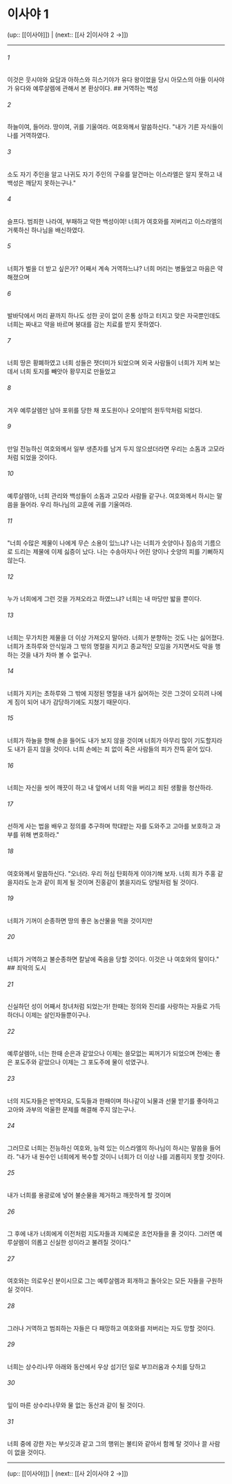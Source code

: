 # 이사야 1

(up:: [[이사야]]) | (next:: [[사 2|이사야 2 →]])

***




###### 1 

이것은 웃시야와 요담과 아하스와 히스기야가 유다 왕이었을 당시 아모스의 아들 이사야가 유다와 예루살렘에 관해서 본 환상이다. ## 거역하는 백성 



###### 2 

하늘이여, 들어라. 땅이여, 귀를 기울여라. 여호와께서 말씀하신다. "내가 기른 자식들이 나를 거역하였다. 



###### 3 

소도 자기 주인을 알고 나귀도 자기 주인의 구유를 알건마는 이스라엘은 알지 못하고 내 백성은 깨닫지 못하는구나." 



###### 4 

슬프다. 범죄한 나라여, 부패하고 악한 백성이여! 너희가 여호와를 저버리고 이스라엘의 거룩하신 하나님을 배신하였다. 



###### 5 

너희가 벌을 더 받고 싶은가? 어째서 계속 거역하느냐? 너희 머리는 병들었고 마음은 약해졌으며 



###### 6 

발바닥에서 머리 끝까지 하나도 성한 곳이 없이 온통 상하고 터지고 맞은 자국뿐인데도 너희는 짜내고 약을 바르며 붕대를 감는 치료를 받지 못하였다. 



###### 7 

너희 땅은 황폐하였고 너희 성들은 잿더미가 되었으며 외국 사람들이 너희가 지켜 보는 데서 너희 토지를 빼앗아 황무지로 만들었고 



###### 8 

겨우 예루살렘만 남아 포위를 당한 채 포도원이나 오이밭의 원두막처럼 되었다. 



###### 9 

만일 전능하신 여호와께서 일부 생존자를 남겨 두지 않으셨더라면 우리는 소돔과 고모라처럼 되었을 것이다. 



###### 10 

예루살렘아, 너희 관리와 백성들이 소돔과 고모라 사람들 같구나. 여호와께서 하시는 말씀을 들어라. 우리 하나님의 교훈에 귀를 기울여라. 



###### 11 

"너희 수많은 제물이 나에게 무슨 소용이 있느냐? 나는 너희가 숫양이나 짐승의 기름으로 드리는 제물에 이제 싫증이 났다. 나는 수송아지나 어린 양이나 숫양의 피를 기뻐하지 않는다. 



###### 12 

누가 너희에게 그런 것을 가져오라고 하였느냐? 너희는 내 마당만 밟을 뿐이다. 



###### 13 

너희는 무가치한 제물을 더 이상 가져오지 말아라. 너희가 분향하는 것도 나는 싫어졌다. 너희가 초하루와 안식일과 그 밖의 명절을 지키고 종교적인 모임을 가지면서도 악을 행하는 것을 내가 차마 볼 수 없구나. 



###### 14 

너희가 지키는 초하루와 그 밖에 지정된 명절을 내가 싫어하는 것은 그것이 오히려 나에게 짐이 되어 내가 감당하기에도 지쳤기 때문이다. 



###### 15 

너희가 하늘을 향해 손을 들어도 내가 보지 않을 것이며 너희가 아무리 많이 기도할지라도 내가 듣지 않을 것이다. 너희 손에는 죄 없이 죽은 사람들의 피가 잔뜩 묻어 있다. 



###### 16 

너희는 자신을 씻어 깨끗이 하고 내 앞에서 너희 악을 버리고 죄된 생활을 청산하라. 



###### 17 

선하게 사는 법을 배우고 정의를 추구하며 학대받는 자를 도와주고 고아를 보호하고 과부를 위해 변호하라." 



###### 18 

여호와께서 말씀하신다. "오너라. 우리 허심 탄회하게 이야기해 보자. 너희 죄가 주홍 같을지라도 눈과 같이 희게 될 것이며 진홍같이 붉을지라도 양털처럼 될 것이다. 



###### 19 

너희가 기꺼이 순종하면 땅의 좋은 농산물을 먹을 것이지만 



###### 20 

너희가 거역하고 불순종하면 칼날에 죽음을 당할 것이다. 이것은 나 여호와의 말이다." ## 죄악의 도시 



###### 21 

신실하던 성이 어째서 창녀처럼 되었는가! 한때는 정의와 진리를 사랑하는 자들로 가득하더니 이제는 살인자들뿐이구나. 



###### 22 

예루살렘아, 너는 한때 순은과 같았으나 이제는 쓸모없는 찌꺼기가 되었으며 전에는 좋은 포도주와 같았으나 이제는 그 포도주에 물이 섞였구나. 



###### 23 

너의 지도자들은 반역자요, 도둑들과 한패이며 하나같이 뇌물과 선물 받기를 좋아하고 고아와 과부의 억울한 문제를 해결해 주지 않는구나. 



###### 24 

그러므로 너희는 전능하신 여호와, 능력 있는 이스라엘의 하나님이 하시는 말씀을 들어라. "내가 내 원수인 너희에게 복수할 것이니 너희가 더 이상 나를 괴롭히지 못할 것이다. 



###### 25 

내가 너희를 용광로에 넣어 불순물을 제거하고 깨끗하게 할 것이며 



###### 26 

그 후에 내가 너희에게 이전처럼 지도자들과 지혜로운 조언자들을 줄 것이다. 그러면 예루살렘이 의롭고 신실한 성이라고 불려질 것이다." 



###### 27 

여호와는 의로우신 분이시므로 그는 예루살렘과 회개하고 돌아오는 모든 자들을 구원하실 것이다. 



###### 28 

그러나 거역하고 범죄하는 자들은 다 패망하고 여호와를 저버리는 자도 망할 것이다. 



###### 29 

너희는 상수리나무 아래와 동산에서 우상 섬기던 일로 부끄러움과 수치를 당하고 



###### 30 

잎이 마른 상수리나무와 물 없는 동산과 같이 될 것이다. 



###### 31 

너희 중에 강한 자는 부싯깃과 같고 그의 행위는 불티와 같아서 함께 탈 것이나 끌 사람이 없을 것이다.

***

(up:: [[이사야]]) | (next:: [[사 2|이사야 2 →]])
